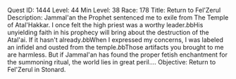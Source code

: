 Quest ID: 1444
Level: 44
Min Level: 38
Race: 178
Title: Return to Fel'Zerul
Description: Jammal'an the Prophet sentenced me to exile from The Temple of Atal'Hakkar. I once felt the high priest was a worthy leader.$b$bHis unyielding faith in his prophecy will bring about the destruction of the Atal'ai. If it hasn't already.$b$bWhen I expressed my concerns, I was labeled an infidel and ousted from the temple.$b$bThose artifacts you brought to me are harmless. But if Jammal'an has found the proper fetish enchantment for the summoning ritual, the world lies in great peril....
Objective: Return to Fel'Zerul in Stonard.
